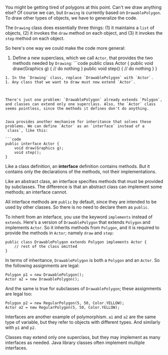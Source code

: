 You might be getting tired of polygons at this point. Can't we draw anything else? Of course we can, but `Drawing` is currently based on `DrawablePolygon`. To draw other types of objects, we have to generalize the code.

The `Drawing` class does essentially three things: (1) it maintains a `list` of objects, (2) it invokes the `draw` method on each object, and (3) it invokes the `step` method on each object.

So here's one way we could make the code more general:



1. Define a new superclass, which we call `Actor`, that provides the two methods needed by `Drawing`: ```code
public class Actor {
    public void draw(Graphics g) {
        // do nothing
    }
    public void step() {
        // do nothing
    }
}
```
1. In the `Drawing` class, replace `DrawablePolygon` with `Actor`.
1. Any class that we want to draw must now extend `Actor`.



There's just one problem: `DrawablePolygon` already extends `Polygon`, and classes can extend only one superclass. Also, the `Actor` class seems pointless, since the methods it defines don't do anything.


Java provides another mechanism for inheritance that solves these problems. We can define `Actor` as an `interface` instead of a `class`, like this:

```code
public interface Actor {
    void draw(Graphics g);
    void step();
}
```


Like a class definition, an **interface** definition contains methods. But it contains only the declarations of the methods, not their implementations.

Like an abstract class, an interface specifies methods that must be provided by subclasses. The difference is that an abstract class can implement some methods; an interface cannot.

All interface methods are `public` by default, since they are intended to be used by other classes. So there is no need to declare them as `public`.

To inherit from an interface, you use the keyword `implements` instead of `extends`. Here's a version of `DrawablePolygon` that extends `Polygon` and implements `Actor`. So it inherits methods from `Polygon`, and it is required to provide the methods in `Actor`; namely `draw` and `step`:

```code
public class DrawablePolygon extends Polygon implements Actor {
    // rest of the class omitted
}
```

In terms of inheritance, `DrawablePolygon` is both a `Polygon` and an `Actor`. So the following assignments are legal:

```code
Polygon p1 = new DrawablePolygon();
Actor a2 = new DrawablePolygon();
```

And the same is true for subclasses of `DrawablePolygon`; these assignments are legal too:

```code
Polygon p2 = new RegularPolygon(5, 50, Color.YELLOW);
Actor a2 = new RegularPolygon(5, 50, Color.YELLOW);
```


Interfaces are another example of polymorphism. `a1` and `a2` are the same type of variable, but they refer to objects with different types. And similarly with `p1` and `p2`.


Classes may extend only one superclass, but they may implement as many interfaces as needed. Java library classes often implement multiple interfaces.